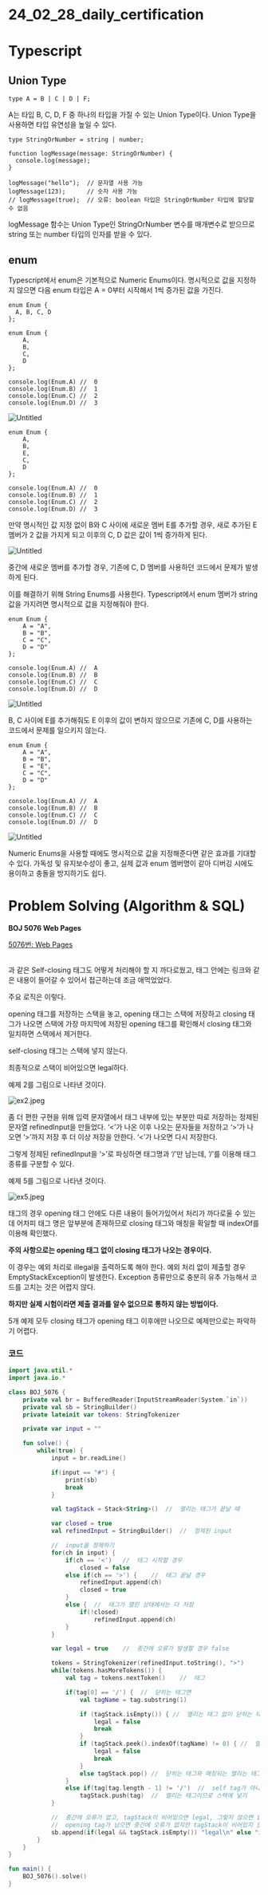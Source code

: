 # 24_02_28_daily_certification

# Typescript

## Union Type

```tsx
type A = B | C | D | F;
```

A는 타입 B, C, D, F 중 하나의 타입을 가질 수 있는 Union Type이다. Union Type을 사용하면 타입 유연성을 높일 수 있다.

```tsx
type StringOrNumber = string | number;

function logMessage(message: StringOrNumber) {
  console.log(message);
}

logMessage("hello");  // 문자열 사용 가능
logMessage(123);      // 숫자 사용 가능
// logMessage(true);  // 오류: boolean 타입은 StringOrNumber 타입에 할당할 수 없음

```

logMessage 함수는 Union Type인 StringOrNumber 변수를 매개변수로 받으므로 string 또는 number 타입의 인자를 받을 수 있다.

## enum

Typescript에서 enum은 기본적으로 Numeric Enums이다. 명시적으로 값을 지정하지 않으면 다음 enum 타입은 A = 0부터 시작해서 1씩 증가된 값을 가진다.

```tsx
enum Enum {
  A, B, C, D
};
```

```tsx
enum Enum {
    A,
    B,
    C,
    D
};

console.log(Enum.A) //  0
console.log(Enum.B) //  1
console.log(Enum.C) //  2
console.log(Enum.D) //  3
```

![Untitled](24_02_28_daily_certification%20ab8afc076a874daa89def694abc30668/Untitled.png)

```tsx
enum Enum {
    A,
    B,
    E,
    C,
    D
};

console.log(Enum.A) //  0
console.log(Enum.B) //  1
console.log(Enum.C) //  2
console.log(Enum.D) //  3
```

만약 명시적인 값 지정 없이 B와 C 사이에 새로운 멤버 E를 추가할 경우, 새로 추가된 E 멤버가 2 값을 가지게 되고 이후의 C, D 값은 값이 1씩 증가하게 된다.

![Untitled](24_02_28_daily_certification%20ab8afc076a874daa89def694abc30668/Untitled%201.png)

중간에 새로운 멤버를 추가할 경우, 기존에 C, D 멤버를 사용하던 코드에서 문제가 발생하게 된다.

이를 해결하기 위해 String Enums를 사용한다. Typescript에서 enum 멤버가 string 값을 가지려면 명시적으로 값을 지정해줘야 한다.

```tsx
enum Enum {
    A = "A",
    B = "B",
    C = "C",
    D = "D"
};

console.log(Enum.A) //  A
console.log(Enum.B) //  B
console.log(Enum.C) //  C
console.log(Enum.D) //  D
```

![Untitled](24_02_28_daily_certification%20ab8afc076a874daa89def694abc30668/Untitled%202.png)

B, C 사이에 E를 추가해줘도 E 이후의 값이 변하지 않으므로 기존에 C, D를 사용하는 코드에서 문제를 일으키지 않는다.

```tsx
enum Enum {
    A = "A",
    B = "B",
    E = "E",
    C = "C",
    D = "D"
};

console.log(Enum.A) //  A
console.log(Enum.B) //  B
console.log(Enum.C) //  C
console.log(Enum.D) //  D
```

![Untitled](24_02_28_daily_certification%20ab8afc076a874daa89def694abc30668/Untitled%202.png)

Numeric Enums을 사용할 때에도 명시적으로 값을 지정해준다면 같은 효과를 기대할 수 있다. 가독성 및 유지보수성이 좋고, 실제 값과 enum 멤버명이 같아 디버깅 시에도 용이하고 충돌을 방지하기도 쉽다.

# Problem Solving (Algorithm & SQL)

**BOJ 5076 Web Pages**

[5076번: Web Pages](https://www.acmicpc.net/problem/5076)

<br />과 같은 Self-closing 태그도 어떻게 처리해야 할 지 까다로웠고, <a></a> 태그 안에는 링크와 같은 내용이 들어갈 수 있어서 접근하는데 조금 애먹었었다.

주요 로직은 이렇다.

opening 태그를 저장하는 스택을 놓고, opening 태그는 스택에 저장하고 closing 태그가 나오면 스택에 가장 마지막에 저장된 opening 태그를 확인해서 closing 태그와 일치하면 스택에서 제거한다.

self-closing 태그는 스택에 넣지 않는다.

최종적으로 스택이 비어있으면 legal하다.

예제 2를 그림으로 나타낸 것이다.

![ex2.jpeg](24_02_28_daily_certification%20ab8afc076a874daa89def694abc30668/ex2.jpeg)

좀 더 편한 구현을 위해 입력 문자열에서 태그 내부에 있는 부분만 따로 저장하는 정제된 문자열 refinedInput을 만들었다. ‘<’가 나온 이후 나오는 문자들을 저장하고 ‘>’가 나오면 ‘>’까지 저장 후 더 이상 저장을 안한다. ‘<’가 나오면 다시 저장한다.

그렇게 정제된 refinedInput을 ‘>’로 파싱하면 태그명과 ‘/’만 남는데, ‘/’를 이용해 태그 종류를 구분할 수 있다.

예제 5를 그림으로 나타낸 것이다.

![ex5.jpeg](24_02_28_daily_certification%20ab8afc076a874daa89def694abc30668/ex5.jpeg)

<a> 태그의 경우 opening 태그 안에도 다른 내용이 들어가있어서 처리가 까다로울 수 있는데 어차피 태그 명은 앞부분에 존재하므로 closing 태그와 매칭을 확일할 때 indexOf를 이용해 확인했다.

**주의 사항으로는 opening 태그 없이 closing 태그가 나오는 경우이다.** 

이 경우는 예외 처리로 illegal을 출력하도록 해야 한다. 예외 처리 없이 제출할 경우 EmptyStackException이 발생한다. Exception 종류만으로 충분히 유추 가능해서 코드를 고치는 것은 어렵지 않다.

**하지만 실제 시험이라면 제출 결과를 알수 없으므로 통하지 않는 방법이다.**

5개 예제 모두 closing 태그가 opening 태그 이후에만 나오므로 예제만으로는 파악하기 어렵다.

### 코드

```kotlin
import java.util.*
import java.io.*

class BOJ_5076 {
    private val br = BufferedReader(InputStreamReader(System.`in`))
    private val sb = StringBuilder()
    private lateinit var tokens: StringTokenizer

    private var input = ""

    fun solve() {
        while(true) {
            input = br.readLine()

            if(input == "#") {
                print(sb)
                break
            }

            val tagStack = Stack<String>()  //  열리는 태그가 끝날 때

            var closed = true
            val refinedInput = StringBuilder()  //  정제된 input

            //  input을 정제하기
            for(ch in input) {
                if(ch == '<')   //  태그 시작할 경우
                    closed = false
                else if(ch == '>') {    //  태그 끝날 경우
                    refinedInput.append(ch)
                    closed = true
                }
                else {  //  태그가 열린 상태에서는 다 저장
                    if(!closed)
                        refinedInput.append(ch)
                }
            }

            var legal = true    //  중간에 오류가 발생할 경우 false

            tokens = StringTokenizer(refinedInput.toString(), ">")
            while(tokens.hasMoreTokens()) {
                val tag = tokens.nextToken()    //  태그

                if(tag[0] == '/') {  //  닫히는 태그면
                    val tagName = tag.substring(1)

                    if (tagStack.isEmpty()) { //  열리는 태그 없이 닫히는 태그가 나온 경우
                        legal = false
                        break
                    }
                    if (tagStack.peek().indexOf(tagName) != 0) { //  열리는 태그와 일치하지 않으면
                        legal = false
                        break
                    }
                    else tagStack.pop() //  닫히는 태그와 매칭되는 열리는 태그 제거
                }
                else if(tag[tag.length - 1] != '/')  //  self tag가 아니면
                    tagStack.push(tag)  //  열리는 태그이므로 스택에 넣기
            }

            //  중간에 오류가 없고, tagStack이 비어있으면 legal, 그렇지 않으면 illegal
            //  opening tag가 남으면 중간에 오류가 없지만 tagStack이 비어있지 않게 됨
            sb.append(if(legal && tagStack.isEmpty()) "legal\n" else "illegal\n")
        }
    }
}

fun main() {
    BOJ_5076().solve()
}
```
